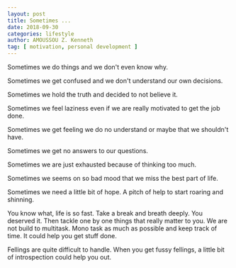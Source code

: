 ```yaml
---
layout: post
title: Sometimes ...
date: 2018-09-30
categories: lifestyle
author: AMOUSSOU Z. Kenneth
tag: [ motivation, personal development ]
---
```


Sometimes we do things and we don't even know why. 

Sometimes we get confused and we don't understand our own decisions. 

Sometimes we hold the truth and decided to not believe it. 

Sometimes we feel laziness even if we are really motivated to get the job done. 

Sometimes we get feeling we do no understand or maybe that we shouldn't have. 

Sometimes we get no answers to our questions. 

Sometimes we are just exhausted because of thinking too much.

Sometimes we seems on so bad mood that we miss the best part of life. 

Sometimes we need a little bit of hope. A pitch of help to start roaring and 
shinning.

You know what,  life is so fast. Take a break and breath deeply. You deserved it. 
Then tackle one by one things that really matter to you. We are not build to multitask.
Mono task as much as possible and keep track of time.  It could help you get stuff done. 

Fellings are quite difficult to handle. When you get fussy fellings, a little bit of introspection could help you out. 
